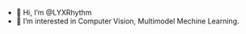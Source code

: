 - 👋 Hi, I’m @LYXRhythm
- 👀 I’m interested in Computer Vision, Multimodel Mechine Learning.

<!---
LYXRhythm/LYXRhythm is a ✨ special ✨ repository because its `README.md` (this file) appears on your GitHub profile.
You can click the Preview link to take a look at your changes.
--->
